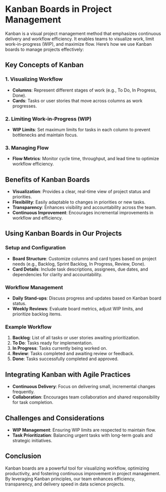 # Kanban Boards in Project Management

Kanban is a visual project management method that emphasizes continuous delivery and workflow efficiency. It enables teams to visualize work, limit work-in-progress (WIP), and maximize flow. Here’s how we use Kanban boards to manage projects effectively:

## Key Concepts of Kanban

### 1. Visualizing Workflow

- **Columns**: Represent different stages of work (e.g., To Do, In Progress, Done).
- **Cards**: Tasks or user stories that move across columns as work progresses.

### 2. Limiting Work-in-Progress (WIP)

- **WIP Limits**: Set maximum limits for tasks in each column to prevent bottlenecks and maintain focus.

### 3. Managing Flow

- **Flow Metrics**: Monitor cycle time, throughput, and lead time to optimize workflow efficiency.

## Benefits of Kanban Boards

- **Visualization**: Provides a clear, real-time view of project status and priorities.
- **Flexibility**: Easily adaptable to changes in priorities or new tasks.
- **Transparency**: Enhances visibility and accountability across the team.
- **Continuous Improvement**: Encourages incremental improvements in workflow and efficiency.

## Using Kanban Boards in Our Projects

### Setup and Configuration

- **Board Structure**: Customize columns and card types based on project needs (e.g., Backlog, Sprint Backlog, In Progress, Review, Done).
- **Card Details**: Include task descriptions, assignees, due dates, and dependencies for clarity and accountability.

### Workflow Management

- **Daily Stand-ups**: Discuss progress and updates based on Kanban board status.
- **Weekly Reviews**: Evaluate board metrics, adjust WIP limits, and prioritize backlog items.

### Example Workflow

1. **Backlog**: List of all tasks or user stories awaiting prioritization.
2. **To Do**: Tasks ready for implementation.
3. **In Progress**: Tasks currently being worked on.
4. **Review**: Tasks completed and awaiting review or feedback.
5. **Done**: Tasks successfully completed and approved.

## Integrating Kanban with Agile Practices

- **Continuous Delivery**: Focus on delivering small, incremental changes frequently.
- **Collaboration**: Encourages team collaboration and shared responsibility for task completion.

## Challenges and Considerations

- **WIP Management**: Ensuring WIP limits are respected to maintain flow.
- **Task Prioritization**: Balancing urgent tasks with long-term goals and strategic initiatives.

## Conclusion

Kanban boards are a powerful tool for visualizing workflow, optimizing productivity, and fostering continuous improvement in project management. By leveraging Kanban principles, our team enhances efficiency, transparency, and delivery speed in data science projects.